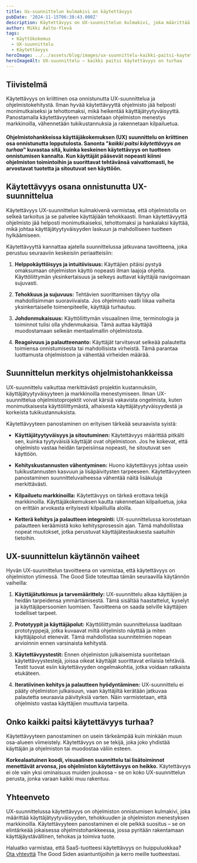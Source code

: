 ```yaml
---
title: Ux-suunnittelun kulmakivi on käytettävyys
pubDate: '2024-11-15T06:38:43.000Z'
description: Käytettävyys on UX-suunnittelun kulmakivi, joka määrittää ohjelmiston menestyksen. Artikkeli avaa käytettävyyden merkitystä ja sen vaikutusta käyttäjätyytyväisyyteen ja liiketoiminnan tuloksiin.
author: Mikki Aalto-Ylevä
tags:
  - Käyttökokemus
  - UX-suunnittelu
  - Käytettävyys
heroImage: ../../assets/blog/images/ux-suunnittelu-kaikki-paitsi-kaytettavyys-on-turhaa/featured.webp
heroImageAlt: UX-suunnittelu – kaikki paitsi käytettävyys on turhaa
---
```


## Tiivistelmä

Käytettävyys on kriittinen osa onnistunutta UX-suunnittelua ja ohjelmistokehitystä. Ilman hyvää käytettävyyttä ohjelmisto jää helposti monimutkaiseksi ja tehottomaksi, mikä heikentää käyttäjätyytyväisyyttä. Panostamalla käytettävyyteen varmistetaan ohjelmiston menestys markkinoilla, vähennetään tukikustannuksia ja rakennetaan kilpailuetua.

#### Ohjelmistohankkeissa käyttäjäkokemuksen (**UX**) suunnittelu on kriittinen osa onnistunutta lopputulosta. Sanonta "_kaikki paitsi käytettävyys on turhaa_" kuvastaa sitä, kuinka keskeinen käytettävyys on tuotteen onnistumisen kannalta. Kun käyttäjät pääsevät nopeasti kiinni ohjelmiston toimintoihin ja suorittavat tehtävänsä vaivattomasti, he arvostavat tuotetta ja sitoutuvat sen käyttöön.

## Käytettävyys osana onnistunutta UX-suunnittelua

Käytettävyys UX-suunnittelun kulmakivenä varmistaa, että ohjelmistolla on selkeä tarkoitus ja se palvelee käyttäjiään tehokkaasti. Ilman käytettävyyttä ohjelmisto jää helposti monimutkaiseksi, tehottomaksi ja hankalaksi käyttää, mikä johtaa käyttäjätyytyväisyyden laskuun ja mahdolliseen tuotteen hylkäämiseen. 

Käytettävyyttä kannattaa ajatella suunnittelussa jatkuvana tavoitteena, joka perustuu seuraaviin keskeisiin periaatteisiin:

1. **Helppokäyttöisyys ja intuitiivisuus:** Käyttäjien pitäisi pystyä omaksumaan ohjelmiston käyttö nopeasti ilman laajoja ohjeita. Käyttöliittymän yksinkertaisuus ja selkeys auttavat käyttäjiä navigoimaan sujuvasti.

2. **Tehokkuus ja sujuvuus:** Tehtävien suorittamisen täytyy olla mahdollisimman suoraviivaista. Jos ohjelmisto vaatii liikaa vaiheita yksinkertaiselle toimenpiteelle, käyttäjä turhautuu.

3. **Johdonmukaisuus:** Käyttöliittymän visuaalinen ilme, terminologia ja toiminnot tulisi olla yhdenmukaisia. Tämä auttaa käyttäjiä muodostamaan selkeän mentaalimallin ohjelmistosta.

4. **Reagoivuus ja palautteenanto:** Käyttäjät tarvitsevat selkeää palautetta toimiensa onnistumisesta tai mahdollisista virheistä. Tämä parantaa luottamusta ohjelmistoon ja vähentää virheiden määrää.

## Suunnittelun merkitys ohjelmistohankkeissa

UX-suunnittelu vaikuttaa merkittävästi projektin kustannuksiin, käyttäjätyytyväisyyteen ja markkinoilla menestymiseen. Ilman UX-suunnittelua ohjelmistoprojektit voivat kärsiä vakavista ongelmista, kuten monimutkaisesta käyttöliittymästä, alhaisesta käyttäjätyytyväisyydestä ja korkeista tukikustannuksista. 

Käytettävyyteen panostaminen on erityisen tärkeää seuraavista syistä:

* **Käyttäjätyytyväisyys ja sitoutuminen:** Käytettävyys määrittää pitkälti sen, kuinka tyytyväisiä käyttäjät ovat ohjelmistoon. Jos he kokevat, että ohjelmisto vastaa heidän tarpeisiinsa nopeasti, he sitoutuvat sen käyttöön.

* **Kehityskustannusten vähentyminen:** Huono käytettävyys johtaa usein tukikustannusten kasvuun ja lisäpäivitysten tarpeeseen. Käytettävyyteen panostaminen suunnitteluvaiheessa vähentää näitä lisäkuluja merkittävästi.

* **Kilpailuetu markkinoilla:** Käytettävyys on tärkeä erottava tekijä markkinoilla. Käyttäjäkokemuksen kautta rakennetaan kilpailuetua, joka on erittäin arvokasta erityisesti kilpailluilla aloilla.

* **Ketterä kehitys ja palautteen integrointi:** UX-suunnittelussa korostetaan palautteen keräämistä koko kehitysprosessin ajan. Tämä mahdollistaa nopeat muutokset, jotka perustuvat käyttäjätestauksesta saatuihin tietoihin.

## UX-suunnittelun käytännön vaiheet

Hyvän UX-suunnittelun tavoitteena on varmistaa, että käytettävyys on ohjelmiston ytimessä. The Good Side toteuttaa tämän seuraavilla käytännön vaiheilla:

1. **Käyttäjätutkimus ja tarvemäärittely:** UX-suunnittelu alkaa käyttäjien ja heidän tarpeidensa ymmärtämisestä. Tämä sisältää haastattelut, kyselyt ja käyttäjäpersoonien luomisen. Tavoitteena on saada selville käyttäjien todelliset tarpeet.

2. **Prototyypit ja käyttäjäpolut:** Käyttöliittymän suunnittelussa laaditaan prototyyppejä, jotka kuvaavat miltä ohjelmisto näyttää ja miten käyttäjäpolut etenevät. Tämä mahdollistaa suunnitelmien nopean arvioinnin ennen varsinaista kehitystä.

3. **Käytettävyystestit:** Ennen ohjelmiston julkaisemista suoritetaan käytettävyystestejä, joissa oikeat käyttäjät suorittavat erilaisia tehtäviä. Testit tuovat esiin käytettävyyden ongelmakohtia, jotka voidaan ratkaista etukäteen.

4. **Iteratiivinen kehitys ja palautteen hyödyntäminen:** UX-suunnittelu ei pääty ohjelmiston julkaisuun, vaan käyttäjiltä kerätään jatkuvaa palautetta seuraavia päivityksiä varten. Näin varmistetaan, että ohjelmisto vastaa käyttäjien muuttuvia tarpeita.

## Onko kaikki paitsi käytettävyys turhaa?

Käytettävyyteen panostaminen on usein tärkeämpää kuin minkään muun osa-alueen viimeistely. Käytettävyys on se tekijä, joka joko yhdistää käyttäjän ja ohjelmiston tai muodostaa väliin esteen. 

**Korkealaatuinen koodi, visuaalinen suunnittelu tai lisätoiminnot menettävät arvonsa, jos ohjelmiston käytettävyys on heikko.** Käytettävyys ei ole vain yksi ominaisuus muiden joukossa – se on koko UX-suunnittelun perusta, jonka varaan kaikki muu rakentuu.

## Yhteenveto

UX-suunnittelussa käytettävyys on ohjelmiston onnistumisen kulmakivi, joka määrittää käyttäjätyytyväisyyden, tehokkuuden ja ohjelmiston menestyksen markkinoilla. Käytettävyyteen panostaminen ei ole pelkkä suositus – se on elintärkeää jokaisessa ohjelmistohankkeessa, jossa pyritään rakentamaan käyttäjäystävällinen, tehokas ja toimiva tuote.

Haluatko varmistaa, että SaaS-tuotteesi käytettävyys on huippuluokkaa? [Ota yhteyttä](/fi/contact) The Good Siden asiantuntijoihin ja kerro meille tuotteestasi.